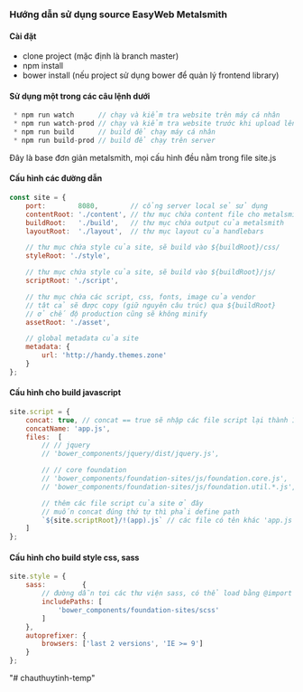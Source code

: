 ### Hướng dẫn sử dụng source EasyWeb Metalsmith
#### Cài đặt
* clone project (mặc định là branch master)
* npm install
* bower install (nếu project sử dụng bower để quản lý frontend library)

#### Sử dụng một trong các câu lệnh dưới
```js
 * npm run watch      // chạy và kiểm tra website trên máy cá nhân
 * npm run watch-prod // chạy và kiểm tra website trước khi upload lên server
 * npm run build      // build để chạy máy cá nhân
 * npm run build-prod // build để chạy trên server
```

Đây là base đơn giản metalsmith, mọi cấu hình đều nằm trong file site.js
#### Cấu hình các đường dẫn
```js
const site = {
    port:        8080,        // cổng server local sẻ sử dụng
    contentRoot: './content', // thư mục chứa content file cho metalsmith
    buildRoot:   './build',   // thư mục chứa output của metalsmith
    layoutRoot:  './layout',  // thư mục layout của handlebars

    // thư mục chứa style của site, sẽ build vào ${buildRoot}/css/
    styleRoot: './style',

    // thư mục chứa style của site, sẽ build vào ${buildRoot}/js/
    scriptRoot: './script',

    // thư mục chứa các script, css, fonts, image của vendor
    // tât cả sẽ được copy (giữ nguyên câu trúc) qua ${buildRoot}
    // ở chế độ production cũng sẽ không minify
    assetRoot: './asset',

    // global metadata của site
    metadata: {
        url: 'http://handy.themes.zone'
    }
};
```

#### Cấu hình cho build javascript
```js
site.script = {
    concat: true, // concat == true sẽ nhập các file script lại thành 1 file duy nhất
    concatName: 'app.js',
    files:  [
        // // jquery
        // 'bower_components/jquery/dist/jquery.js',

        // // core foundation
        // 'bower_components/foundation-sites/js/foundation.core.js',
        // 'bower_components/foundation-sites/js/foundation.util.*.js',

        // thêm các file script của site ở đây
        // muốn concat đúng thứ tự thì phải define path
        `${site.scriptRoot}/!(app).js` // các file có tên khác 'app.js'
    ]
};
```

#### Cấu hình cho build style css, sass
```js
site.style = {
    sass:         {
        // đường dẫn tơi các thư viện sass, có thể load bằng @import
        includePaths: [
            'bower_components/foundation-sites/scss'
        ]
    },
    autoprefixer: {
        browsers: ['last 2 versions', 'IE >= 9']
    }
};
```
"# chauthuytinh-temp" 
